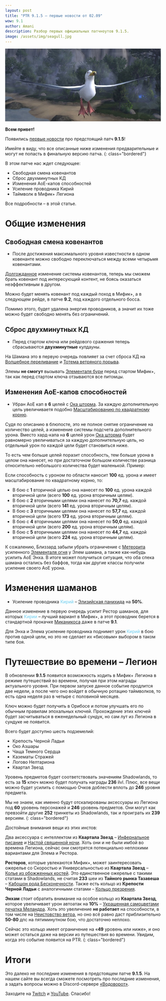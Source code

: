 ```yaml
---    
layout: post
title: "PTR 9.1.5 – первые новости от 02.09"
wow: 9.1
author: Amani
description: Разбор первых официальных патчноутов 9.1.5.
image: /assets/img/seagull.jpg
---
```


<p align="center">
<img src="/assets/img/seagull.jpg" > 
</p>


**Всем привет!**

Появились [первые новости](https://us.forums.blizzard.com/en/wow/t/ptr-915-development-notes/1082616) про предстоящий патч **9.1.5**!

Имейте в виду, что все описанные ниже изменения предварительные и могут не попасть в финальную версию патча.
{: class="bordered"}

В этом патче нас ждет следующее:
* Свободная смена ковенантов
* Сброс двухминутных КД
* Изменения АоЕ-капов способностей
* Усиление проводника Кирий
* Таймволк в Мифик+ Легиона

<p></p>

Все подробности – в этой статье.

<!--more-->

# Общие изменения

## Свободная смена ковенантов

* После достижения максимального уровня известности в одном ковенанте можно свободно переключаться между всеми четырьмя ковенантами.

[Долгожданное](https://eu.forums.blizzard.com/ru/wow/t/%D0%BE%D0%B1%D1%81%D1%83%D0%B6%D0%B4%D0%B5%D0%BD%D0%B8%D0%B5-%D0%BF%D1%80%D0%BE%D0%B1%D0%BB%D0%B5%D0%BC%D1%8B-%D1%81%D0%BC%D0%B5%D0%BD%D1%8B-%D0%BA%D0%BE%D0%B2%D0%B5%D0%BD%D0%B0%D0%BD%D1%82%D0%BE%D0%B2/122650) изменение системы ковенантов, теперь мы сможем брать ковенант под интересующий контент, не боясь оказаться неэффективным в другом.

Можно будет менять ковенант под каждый поход в Мифик+, а в следующем рейде, в патче **9.2**, под каждого отдельного босса. 

Помимо этого, будет удалена энергия проводников, а значит их тоже можно будет свободно менять без ограничений.

## Сброс двухминутных КД

* Перед стартом ключа или рейдового сражения теперь сбрасываются **двухминутные** кулдауны. 

На Шамана это в первую очередь повлияет за счет сброса КД на [Волшебное переливание](https://ru.wowhead.com/spell=328923) и [Тотема ветряного порыва](https://ru.wowhead.com/spell=192077).

Элемы **не смогут** вызывать [Элементаля бури](https://ru.wowhead.com/spell=192249) перед стартом Мифик+, так как перед стартом ключа отзываются все питомцы.

## Изменения АоЕ-капов способностей

* Убран АоЕ кап в **6** целей с [Ока шторма](https://ru.wowhead.com/spell=157375). За каждую дополнительную цель увеличиваетя подобно [Масштабированию по квадратному корню](https://stormkeeper.ru/info/target_cap.html#%D0%BC%D0%B0%D1%81%D1%88%D1%82%D0%B0%D0%B1%D0%B8%D1%80%D0%BE%D0%B2%D0%B0%D0%BD%D0%B8%D0%B5-%D0%BF%D0%BE-%D0%BA%D0%B2%D0%B0%D0%B4%D1%80%D0%B0%D1%82%D0%BD%D0%BE%D0%BC%D1%83-%D0%BA%D0%BE%D1%80%D0%BD%D1%8E).

Судя по описанию в блюпосте, это не полное снятие ограничение на количество целей, а изменение системы подсчета дополнительного урона. Вместо хард-капа на **6** целей урон [Ока шторма](https://ru.wowhead.com/spell=157375) будет равномерно увеличиваться за каждую дополнительную цель, но отдельный урон по каждой цели будет становиться ниже.

То есть чем больше целей поразит способность, тем больше урона в целом она нанесет, но при достаточном большом количестве разница относительно небольшого количества будет маленькой. Пример:

Если способность с уроном по области наносит **100** ед. урона и имеет масштабирование по квадратному корню, то:
* В бою с **1** вторичной целью она нанесет по **100** ед. урона каждой вторичной цели (всего **100** ед. урона вторичным целям).
* В бою с **2** вторичными целями она нанесет по **70,7** ед. каждой вторичной цели (всего **141** ед. урона вторичным целям).
* В бою с **3** вторичными целями она нанесет по **57,7** ед. каждой вторичной цели (всего **173** ед. урона вторичным целям).
* В бою с **4** вторичными целями она нанесет по **50,0** ед. каждой вторичной цели (всего **200** ед. урона вторичным целям).
* В бою с **5** вторичными целями она нанесет по **44,7** ед. каждой вторичной цели (всего **224** ед. урона вторичным целям).

К сожалению, Близзард забыли убрать ограничение с [Метеорита](https://ru.wowhead.com/spell=117588) усиленного [Элементаля огня](https://ru.wowhead.com/spell=198067) у Элем шамана, а также как-нибудь усилить АоЕ Энха. В итоге может получиться ситуация, что оба спека шамана остались без баффов, тогда как другие классы получили усиление своего АоЕ урона. 

# Изменения шаманов

* Усиление проводника <span style="color:#68ccef;font-size:1em;">Кирий</span> – [Элизийская панихида](https://ru.wowhead.com/spell=339182/%D1%8D%D0%BB%D0%B8%D0%B7%D0%B8%D0%B9%D1%81%D0%BA%D0%B0%D1%8F-%D0%BF%D0%B0%D0%BD%D0%B8%D1%85%D0%B8%D0%B4%D0%B0?ilvl=252) на **50%**.

Данное изменение в первую очередь усилит Рестор шаманов, для которых <span style="color:#68ccef;font-size:1em;">Кирии</span> – лучший вариант в Мифик+, а этот проводник берется в стандартной прокачке [Миканикоса](https://ru.wowhead.com/soulbind-calc/kyrian/forgelite-prime-mikanikos/shaman/AwCWapYBBShxCBIFKaMIJSzuCCMVdgAIJSg9CDUoNgg) даже в патче **9.1**.

Для Энха и Элема усиление проводника поднимет урон <span style="color:#68ccef;font-size:1em;">Кирий</span> в бою против одной цели, но это не сделает их «бисовым» выбором в таком типе боя. 

# Путешествие во времени – Легион

В обновлении **9.1.5** появится возможность ходить в Мифик+ Легиона в режиме путешествий во времени, получая при этом награды актуального уровня. При первом запуске данное событие продлится две недели, а после чего оно войдет в обычную ротацию таймволков, то есть одна неделя раз в четыре с половиной месяцев.

Ключ можно будет получить в Орибосе и потом улучшать его по обычным правилам эпохальных ключей. Прохождение этих ключей будет засчитываться в еженедельный сундук, но сам лут из Легиона в сундуке не появится.

Всего будет доступно шесть подземелий:

* Крепость Черной Ладьи
* Око Азшары
* Чаща Темного Сердца
* Казематы Стражей
* Логово Нелтариона
* Квартал Звезд

Уровень предметов будет соответствовать значениям Shadowlands, то есть за **15** ключ можно будет получать награды **236** ilvl. Плюс, все вещи можно будет усилить с помощью Очков доблести вплоть до **246** уровня предмета. 

Мы не знаем, как именно будут отскалированы аксессуары из Легиона под **60** уровень персонажей и **246** уровень предметов. Они могут как превзойти другие **252** тринкеты из Shadowlands, так и проиграть их **239** версиям.
{: class="bordered"}

Достойные внимания вещи из этих инстов:

Два аксессуара с интеллектом из **Квартала Звезд** – [Инфернальное писание](https://ru.wowhead.com/item=137485/) и [Настой священной ночи](https://ru.wowhead.com/item=137484). Хоть они и не были имбой во времена Легиона, сейчас они смотрятся потенциально неплохими вариантами для Элема и Рестора. 

**Ресторов**, которые увлекаются Мифик+, может заинтересовать ожерелье со Скоростью и Универсальностью из **Квартала Звезд** – [Колье из обожженных костей](https://ru.wowhead.com/item=134529). Это единственное ожерелье с такими статами в Shadowlands, не считая **233** шеи из **Тайного рынка Тазавеша** – [Кабошон рода Бесконечности](https://ru.wowhead.com/item=185820/). Также есть кольцо из **Крепости Черной Ладьи** с аналогичными статами – [Кольцо презрения](https://ru.wowhead.com/item=134490/).

**Энхам** стоит обратить внимание на особое кольцо из **Квартала Звезд**, которое увеличивает урон автоатак на **10%** – [Украшенная самоцветами печатка Меландра](https://ru.wowhead.com/item=134542). Хоть это увеличение **не работает** на способности, в том числе на [Неистовство ветра](https://ru.wowhead.com/spell=33757), но оно всё равно даст приблизительно **50-80** дпс на пятиминутном бою, что достаточно неплохо.

Сейчас это кольцо имеет ограничение на «**49** уровень или ниже», и оно может остаться даже на версии из путешествия во времени. Увидим, когда это событие появится на PTR.
{: class="bordered"}

# Итоги

Это далеко не последние изменения в предстоящем патче **9.1.5**. На нашем сайте вы всегда сможете посмотреть про последние изменения, а задать вопросы можно в Discord-сервере [«Водоворот»](https://discord.gg/vodovorot).

Заходите на [Twitch](https://www.twitch.tv/amanizandalari) и [YouTube](https://www.youtube.com/Amanizandalari). Спасибо!
